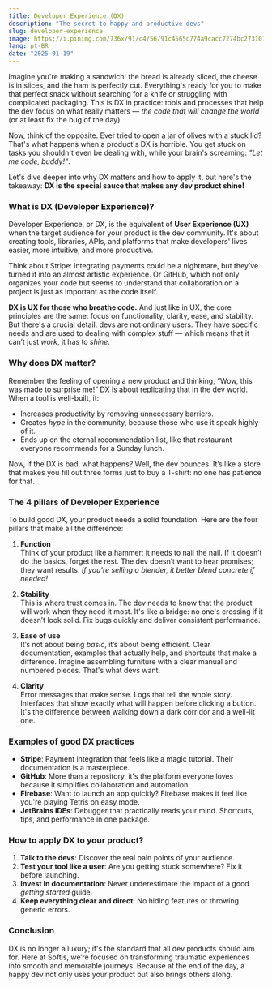```yaml
---
title: Developer Experience (DX)
description: "The secret to happy and productive devs"
slug: developer-experience
image: https://i.pinimg.com/736x/91/c4/56/91c4565c774a9cacc7274bc273101cca.jpg
lang: pt-BR
date: "2025-01-19"
---
```


Imagine you're making a sandwich: the bread is already sliced, the cheese is in slices, and the ham is perfectly cut. Everything's ready for you to make that perfect snack without searching for a knife or struggling with complicated packaging. This is DX in practice: tools and processes that help the dev focus on what really matters — *the code that will change the world* (or at least fix the bug of the day).

Now, think of the opposite. Ever tried to open a jar of olives with a stuck lid? That's what happens when a product's DX is horrible. You get stuck on tasks you shouldn't even be dealing with, while your brain's screaming: *"Let me code, buddy!"*.

Let's dive deeper into why DX matters and how to apply it, but here's the takeaway: **DX is the special sauce that makes any dev product shine!**

### **What is DX (Developer Experience)?**

Developer Experience, or DX, is the equivalent of **User Experience (UX)** when the target audience for your product is the dev community. It's about creating tools, libraries, APIs, and platforms that make developers' lives easier, more intuitive, and more productive.

Think about Stripe: integrating payments could be a nightmare, but they’ve turned it into an almost artistic experience. Or GitHub, which not only organizes your code but seems to understand that collaboration on a project is just as important as the code itself.

**DX is UX for those who breathe code.** And just like in UX, the core principles are the same: focus on functionality, clarity, ease, and stability. But there's a crucial detail: devs are not ordinary users. They have specific needs and are used to dealing with complex stuff — which means that it can’t just *work*, it has to *shine*.

### **Why does DX matter?**

Remember the feeling of opening a new product and thinking, “Wow, this was made to surprise me!” DX is about replicating that in the dev world. When a tool is well-built, it:
- Increases productivity by removing unnecessary barriers.
- Creates *hype* in the community, because those who use it speak highly of it.
- Ends up on the eternal recommendation list, like that restaurant everyone recommends for a Sunday lunch.

Now, if the DX is bad, what happens? Well, the dev bounces. It’s like a store that makes you fill out three forms just to buy a T-shirt: no one has patience for that.

### **The 4 pillars of Developer Experience**

To build good DX, your product needs a solid foundation. Here are the four pillars that make all the difference:

1. **Function**  
   Think of your product like a hammer: it needs to nail the nail. If it doesn’t do the basics, forget the rest. The dev doesn’t want to hear promises; they want results. *If you're selling a blender, it better blend concrete if needed!*

2. **Stability**  
   This is where trust comes in. The dev needs to know that the product will work when they need it most. It's like a bridge: no one's crossing if it doesn’t look solid. Fix bugs quickly and deliver consistent performance.

3. **Ease of use**  
   It’s not about being *basic*, it’s about being efficient. Clear documentation, examples that actually help, and shortcuts that make a difference. Imagine assembling furniture with a clear manual and numbered pieces. That's what devs want.

4. **Clarity**  
   Error messages that make sense. Logs that tell the whole story. Interfaces that show exactly what will happen before clicking a button. It's the difference between walking down a dark corridor and a well-lit one.

### **Examples of good DX practices**

- **Stripe**: Payment integration that feels like a magic tutorial. Their documentation is a masterpiece.
- **GitHub**: More than a repository, it's the platform everyone loves because it simplifies collaboration and automation.
- **Firebase**: Want to launch an app quickly? Firebase makes it feel like you're playing Tetris on easy mode.
- **JetBrains IDEs**: Debugger that practically reads your mind. Shortcuts, tips, and performance in one package.

### **How to apply DX to your product?**

1. **Talk to the devs**: Discover the real pain points of your audience.
2. **Test your tool like a user**: Are you getting stuck somewhere? Fix it before launching.
3. **Invest in documentation**: Never underestimate the impact of a good *getting started* guide.
4. **Keep everything clear and direct**: No hiding features or throwing generic errors.

### **Conclusion**

DX is no longer a luxury; it's the standard that all dev products should aim for. Here at Softis, we’re focused on transforming traumatic experiences into smooth and memorable journeys. Because at the end of the day, a happy dev not only uses your product but also brings others along.